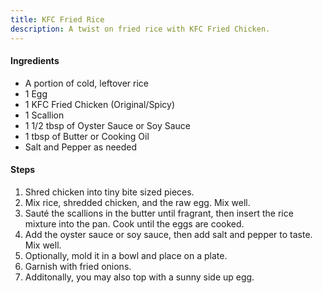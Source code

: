 ```yaml
---
title: KFC Fried Rice
description: A twist on fried rice with KFC Fried Chicken.
---
```


#### Ingredients

- A portion of cold, leftover rice
- 1 Egg
- 1 KFC Fried Chicken (Original/Spicy)
- 1 Scallion
- 1 1/2 tbsp of Oyster Sauce or Soy Sauce
- 1 tbsp of Butter or Cooking Oil
- Salt and Pepper as needed

#### Steps

1. Shred chicken into tiny bite sized pieces.
2. Mix rice, shredded chicken, and the raw egg. Mix well.
3. Sauté the scallions in the butter until fragrant, then insert the rice mixture into the pan. Cook until the eggs are cooked.
4. Add the oyster sauce or soy sauce, then add salt and pepper to taste. Mix well.
5. Optionally, mold it in a bowl and place on a plate.
6. Garnish with fried onions.
7. Additonally, you may also top with a sunny side up egg.
